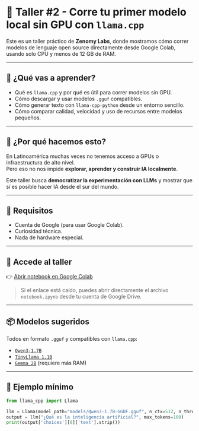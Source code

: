 # 🧪 Taller #2 - Corre tu primer modelo local sin GPU con `llama.cpp`

Este es un taller práctico de **Zenomy Labs**, donde mostramos cómo correr modelos de lenguaje open source directamente desde Google Colab, usando solo CPU y menos de 12 GB de RAM.

---

## 🎯 ¿Qué vas a aprender?

- Qué es `llama.cpp` y por qué es útil para correr modelos sin GPU.
- Cómo descargar y usar modelos `.gguf` compatibles.
- Cómo generar texto con `llama-cpp-python` desde un entorno sencillo.
- Cómo comparar calidad, velocidad y uso de recursos entre modelos pequeños.

---

## 🚀 ¿Por qué hacemos esto?

En Latinoamérica muchas veces no tenemos acceso a GPUs o infraestructura de alto nivel.  
Pero eso no nos impide **explorar, aprender y construir IA localmente**.

Este taller busca **democratizar la experimentación con LLMs** y mostrar que sí es posible hacer IA desde el sur del mundo.

---

## 🧰 Requisitos

- Cuenta de Google (para usar Google Colab).
- Curiosidad técnica.
- Nada de hardware especial.

---

## 📓 Accede al taller

👉 [Abrir notebook en Google Colab](https://colab.research.google.com/drive/1lPny_Ye9mhYq6ad0vD7V2ORuFO37YmJO?usp=sharing)

> Si el enlace está caído, puedes abrir directamente el archivo `notebook.ipynb` desde tu cuenta de Google Drive.

---

## 📦 Modelos sugeridos

Todos en formato `.gguf` y compatibles con `llama.cpp`:

- [`Qwen3-1.7B`](https://huggingface.co/unsloth/Qwen3-1.7B-GGUF)
- [`TinyLlama 1.1B`](https://huggingface.co/TheBloke/TinyLlama-1.1B-Chat-v1.0-GGUF)
- [`Gemma 2B`](https://huggingface.co/TheBloke/gemma-2b-it-GGUF) (requiere más RAM)

---

## 🧪 Ejemplo mínimo

```python
from llama_cpp import Llama

llm = Llama(model_path="models/Qwen3-1.7B-GGUF.gguf", n_ctx=512, n_threads=4)
output = llm("¿Qué es la inteligencia artificial?", max_tokens=100)
print(output['choices'][0]['text'].strip())
